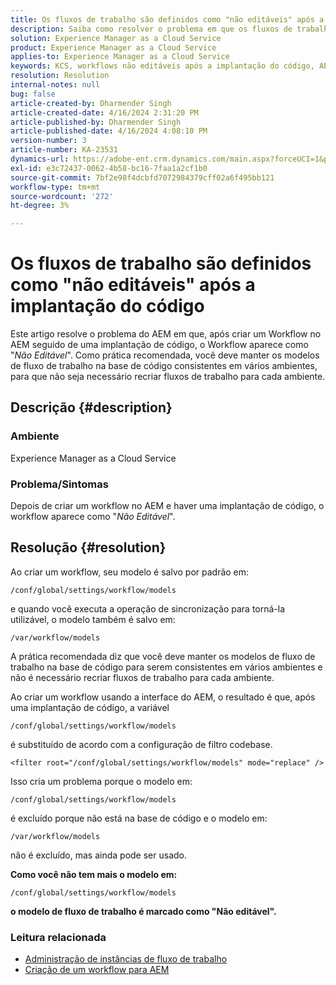 ```yaml
---
title: Os fluxos de trabalho são definidos como "não editáveis" após a implantação do código
description: Saiba como resolver o problema em que os fluxos de trabalho são definidos como "não editáveis" após a implantação do código. Mantenha seus modelos de fluxo de trabalho na base de código consistentes em vários
solution: Experience Manager as a Cloud Service
product: Experience Manager as a Cloud Service
applies-to: Experience Manager as a Cloud Service
keywords: KCS, workflows não editáveis após a implantação do código, AEM, AEMaaCS, workflow
resolution: Resolution
internal-notes: null
bug: false
article-created-by: Dharmender Singh
article-created-date: 4/16/2024 2:31:20 PM
article-published-by: Dharmender Singh
article-published-date: 4/16/2024 4:08:10 PM
version-number: 3
article-number: KA-23531
dynamics-url: https://adobe-ent.crm.dynamics.com/main.aspx?forceUCI=1&pagetype=entityrecord&etn=knowledgearticle&id=3bbe37fa-fdfb-ee11-a1fe-0022480a40c2
exl-id: e3c72437-0062-4b58-bc16-7faa1a2cf1b0
source-git-commit: 7bf2e98f4dcbfd7072984379cff02a6f495bb121
workflow-type: tm+mt
source-wordcount: '272'
ht-degree: 3%

---
```


# Os fluxos de trabalho são definidos como &quot;não editáveis&quot; após a implantação do código


Este artigo resolve o problema do AEM em que, após criar um Workflow no AEM seguido de uma implantação de código, o Workflow aparece como &quot;*Não Editável*&quot;. Como prática recomendada, você deve manter os modelos de fluxo de trabalho na base de código consistentes em vários ambientes, para que não seja necessário recriar fluxos de trabalho para cada ambiente.

## Descrição {#description}


### Ambiente

Experience Manager as a Cloud Service

### Problema/Sintomas

Depois de criar um workflow no AEM e haver uma implantação de código, o workflow aparece como &quot;*Não Editável*&quot;.


## Resolução {#resolution}


Ao criar um workflow, seu modelo é salvo por padrão em:


```
/conf/global/settings/workflow/models
```


e quando você executa a operação de sincronização para torná-la utilizável, o modelo também é salvo em:


```
/var/workflow/models
```


A prática recomendada diz que você deve manter os modelos de fluxo de trabalho na base de código para serem consistentes em vários ambientes e não é necessário recriar fluxos de trabalho para cada ambiente.

Ao criar um workflow usando a interface do AEM, o resultado é que, após uma implantação de código, a variável


```
/conf/global/settings/workflow/models
```


é substituído de acordo com a configuração de filtro codebase.


```
<filter root="/conf/global/settings/workflow/models" mode="replace" />
```


Isso cria um problema porque o modelo em:


```
/conf/global/settings/workflow/models
```


é excluído porque não está na base de código e o modelo em:


```
/var/workflow/models
```


não é excluído, mas ainda pode ser usado.

<b>Como você não tem mais o modelo em:</b>


```
/conf/global/settings/workflow/models
```


<b>o modelo de fluxo de trabalho é marcado como &quot;Não editável&quot;.</b>

### <b>Leitura relacionada</b>

- [Administração de instâncias de fluxo de trabalho](https://experienceleague.adobe.com/en/docs/experience-manager-cloud-service/content/sites/administering/workflows-administering)
- [Criação de um workflow para AEM](https://experienceleague.adobe.com/docs/experience-manager-learn/cloud-service/forms/create-aem-workflow/create-workflow.html?lang=en)
